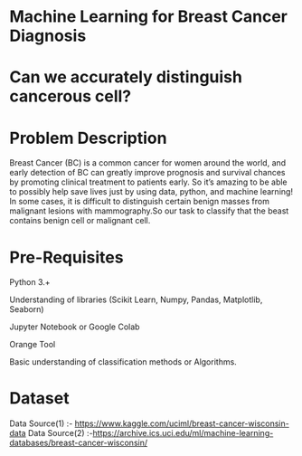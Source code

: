 # Machine Learning for Breast Cancer Diagnosis
# Can we accurately distinguish cancerous cell?


# Problem Description
Breast Cancer (BC) is a common cancer for women around the world, and early detection of BC can greatly improve prognosis and survival chances by promoting clinical treatment to patients early. So it’s amazing to be able to possibly help save lives just by using data, python, and machine learning!
In some cases, it is difficult to distinguish certain benign masses from malignant lesions with mammography.So our task to classify that the beast contains benign cell or malignant cell.

# Pre-Requisites
  Python 3.+
  
  Understanding of libraries (Scikit Learn, Numpy, Pandas, Matplotlib, Seaborn)
  
  Jupyter Notebook or Google Colab
  
  Orange Tool
  
  Basic understanding of classification methods or Algorithms.
  
  
# Dataset
Data Source(1) :- https://www.kaggle.com/uciml/breast-cancer-wisconsin-data
Data Source(2) :-https://archive.ics.uci.edu/ml/machine-learning-databases/breast-cancer-wisconsin/
